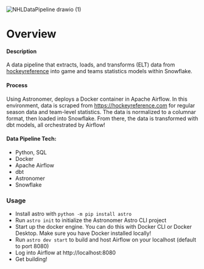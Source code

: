 
![NHLDataPipeline drawio (1)](https://github.com/user-attachments/assets/0e11faf8-1ce4-489f-b473-f838f52bab84)

Overview
========

#### Description
A data pipeline that extracts, loads, and transforms (ELT) data from [hockeyreference](https://hockeyreference.com) into game and teams statistics models within Snowflake. 

#### Process
Using Astronomer, deploys a Docker container in Apache Airflow. In this environment, data is scraped from https://hockeyreference.com for regular season data and team-level statistics. The data is normalized to a columnar format, then loaded into Snowflake. From there, the data is transformed with dbt models, all orchestrated by Airflow!

#### Data Pipeline Tech: 
- Python, SQL
- Docker
- Apache Airflow
- dbt
- Astronomer
- Snowflake

### Usage
- Install astro with `python -m pip install astro`
- Run `astro init` to initialize the Astronomer Astro CLI project
- Start up the docker engine. You can do this with Docker CLI or Docker Desktop. Make sure you have Docker installed locally!
- Run `astro dev start` to build and host Airflow on your localhost (default to port 8080)
- Log into Airflow at http://localhost:8080
- Get building!
